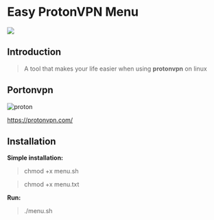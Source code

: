 # Easy ProtonVPN Menu 
![](https://media2.giphy.com/media/H220BkKNU90nNilhOS/giphy.gif)
## Introduction

>A tool that makes your life easier when using **protonvpn** on linux

## Portonvpn
![proton](https://external-content.duckduckgo.com/iu/?u=http%3A%2F%2Fwww.myce.com%2Fwp-content%2Fimages_posts%2F2017%2F06%2Fprotonvpn-logo-green.png&f=1&nofb=1 "proton")

https://protonvpn.com/
## Installation

 **__Simple installation:__**
> chmod +x menu.sh

> chmod +x menu.txt

**__Run:__**

> ./menu.sh
